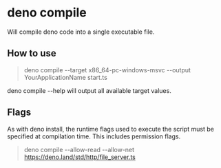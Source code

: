 # deno compile

Will compile deno code into a single executable file.

## How to use

> deno compile --target x86_64-pc-windows-msvc --output YourApplicationName start.ts

deno compile --help will output all available target values.

## Flags

As with deno install, the runtime flags used to execute the script must be specified at compilation time. This includes permission flags.

> deno compile --allow-read --allow-net https://deno.land/std/http/file_server.ts